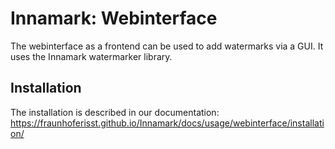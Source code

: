 # Innamark: Webinterface

The webinterface as a frontend can be used to add watermarks via a GUI. It uses the Innamark
watermarker library.

## Installation

The installation is described in our documentation:
https://fraunhoferisst.github.io/Innamark/docs/usage/webinterface/installation/
